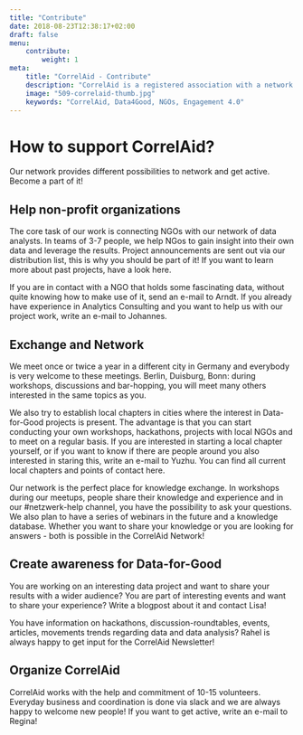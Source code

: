 ```yaml
---
title: "Contribute"
date: 2018-08-23T12:38:17+02:00
draft: false
menu: 
    contribute:
        weight: 1
meta:
    title: "CorrelAid - Contribute"
    description: "CorrelAid is a registered association with a network of 650 data analysts"
    image: "509-correlaid-thumb.jpg"
    keywords: "CorrelAid, Data4Good, NGOs, Engagement 4.0"
---
```



# How to support CorrelAid?

Our network provides different possibilities to network and get active. Become a part of it!

## Help non-profit organizations

The core task of our work is connecting NGOs with our network of data analysts. In teams of 3-7 people, we help NGos to gain insight into their own data and leverage the results. 
Project announcements are sent out via our distribution list, this is why you should be part of it!
If you want to learn more about past projects, have a look here.

If you are in contact with a NGO that holds some fascinating data, without quite knowing how to make use of it, send an e-mail to Arndt. 
If you already have experience in Analytics Consulting and you want to help us with our project work, write an e-mail to Johannes.

## Exchange and Network

We meet once or twice a year in a different city in Germany and everybody is very welcome to these meetings. Berlin, Duisburg, Bonn: during workshops, discussions and bar-hopping, you will meet many others interested in the same topics as you.

We also try to establish local chapters in cities where the interest in Data-for-Good projects is present. The advantage is that you can start conducting your own workshops, hackathons, projects with local NGOs and to meet on a regular basis.
If you are interested in starting a local chapter yourself, or if you want to know if there are people around you also interested in staring this, write an e-mail to Yuzhu. You can find all current local chapters and points of contact here.

Our network is the perfect place for knowledge exchange. In workshops during our meetups, people share their knowledge and experience and in our #netzwerk-help channel, you have the possibility to ask your questions. We also plan to have a series of webinars in the future and a knowledge database. 
Whether you want to share your knowledge or you are looking for answers - both is possible in the CorrelAid Network!

## Create awareness for Data-for-Good

You are working on an interesting data project and want to share your results with a wider audience? You are part of interesting events and want to share your experience? Write a blogpost about it and contact Lisa!

You have information on hackathons, discussion-roundtables, events, articles, movements trends regarding data and data analysis? Rahel is always happy to get input for the CorrelAid Newsletter!

## Organize CorrelAid 

CorrelAid works with the help and commitment of 10-15 volunteers. Everyday business and coordination is done via slack and we are always happy to welcome new people! If you want to get active, write an e-mail to Regina!
